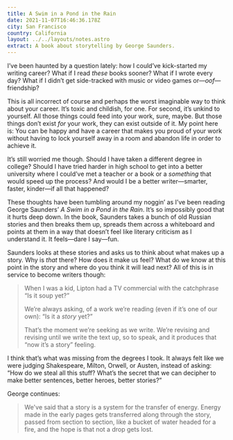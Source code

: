 ```yaml
---
title: A Swim in a Pond in the Rain
date: 2021-11-07T16:46:36.178Z
city: San Francisco
country: California
layout: ../../layouts/notes.astro
extract: A book about storytelling by George Saunders.
---
```

I’ve been haunted by a question lately: how I could’ve kick-started my writing career? What if I read _these_ books sooner? What if I wrote every day? What if I didn’t get side-tracked with music or video games or—_oof_—friendship? 

This is all incorrect of course and perhaps the worst imaginable way to think about your career. It’s toxic and childish, for one. For second, it’s unkind to yourself. All those things could feed into your work, sure, maybe. But those things don’t exist _for_ your work, they can exist outside of it. My point here is: You can be happy and have a career that makes you proud of your work without having to lock yourself away in a room and abandon life in order to achieve it.

It’s still worried me though. Should I have taken a different degree in college? Should I have tried harder in high school to get into a better university where I could’ve met a teacher or a book or a _something_ that would speed up the process? And would I be a better writer—smarter, faster, kinder—if all that happened?

These thoughts have been tumbling around my noggin’ as I’ve been reading George Saunders’ _A Swim in a Pond in the Rain_. It’s so impossibly good that it hurts deep down. In the book, Saunders takes a bunch of old Russian stories and then breaks them up, spreads them across a whiteboard and points at them in a way that doesn’t feel like literary criticism as I understand it. It feels—dare I say—fun.

Saunders looks at these stories and asks us to think about what makes up a story. Why is _that_ there? How does it make us feel? What do we know at this point in the story and where do you think it will lead next?  All of this is in service to become writers though:

> When I was a kid, Lipton had a TV commercial with the catchphrase “Is it soup yet?” 
> 
> We’re always asking, of a work we’re reading (even if it’s one of our own): “Is it a _story_ yet?” 
> 
> That’s the moment we’re seeking as we write. We’re revising and revising until we write the text up, so to speak, and it produces that “now it’s a story” feeling. 

I think that’s what was missing from the degrees I took. It always felt like we were judging Shakespeare, Milton, Orwell, or Austen, instead of asking: “How do we steal all this stuff? What’s the secret that we can decipher to make better sentences, better heroes, better stories?”

George continues: 

> We've said that a story is a system for the transfer of energy. Energy made in the early pages gets transferred along through the story, passed from section to section, like a bucket of water headed for a fire, and the hope is that not a drop gets lost.

